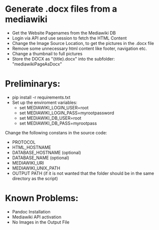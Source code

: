 # Generate .docx files from a mediawiki  
* Get the Website Pagenames from the Mediawiki DB 
* Login via API and use session to fetch the HTML Content
* Change the Image Source Location, to get the pictures in the .docx file
* Remove some unnecessary html content like footer, navigation etc. 
* Change a thumbnail to full pictures
* Store the DOCX as "{title}.docx" into the subfolder: "mediawikiPageAsDocx" 

# Preliminarys:
* pip install -r requirements.txt
* Set up the enviroment variables:
    * set MEDIAWIKI_LOGIN_USER=root 
    * set MEDIAWIKI_LOGIN_PASS=myrootpassword
    * set MEDIAWIKI_DB_USER=root
    * set MEDIAWIKI_DB_PASS=myrootpass

Change the following constans in the source code:
* PROTOCOL
* HTML_HOSTNAME
* DATABASE_HOSTNAME (optional)
* DATABASE_NAME (optional)
* MEDIAWIKI_URI 
* MEDIAWIKI_UNIX_PATH
* OUTPUT PATH (if it is not wanted that the folder should be in the same directory as the script)


# Known Problems:
* Pandoc Installation
* Mediawiki API activation
* No Images in the Output File
